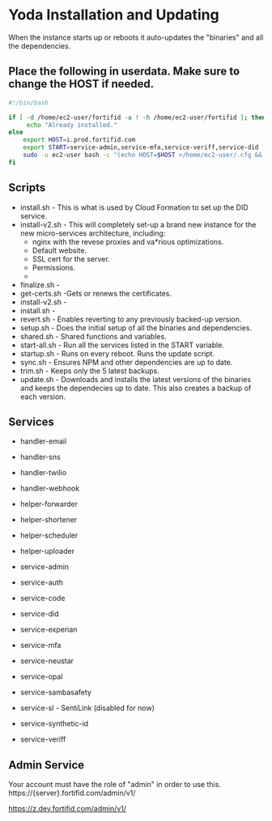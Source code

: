 # Yoda Installation and Updating

When the instance starts up or reboots it auto-updates the "binaries" and all the dependencies.

## Place the following in userdata. Make sure to change the HOST if needed.

```bash 
#!/bin/bash

if [ -d /home/ec2-user/fortifid -a ! -h /home/ec2-user/fortifid ]; then
     echo "Already installed."
else 
    export HOST=i.prod.fortifid.com
    export START=service-admin,service-mfa,service-veriff,service-did
    sudo -u ec2-user bash -c "(echo HOST=$HOST >/home/ec2-user/.cfg && echo START=$START >>/home/ec2-user/.cfg && curl https://i.dev.fortifid.com/data/od7kTXfGxDax/install-v2.sh | sh) >/home/ec2-user/install.txt 2>&1" 
fi
```

## Scripts
* install.sh - This is what is used by Cloud Formation to set up the DID service.
* install-v2.sh - This will completely set-up a brand new instance for the new micro-services architecture, including:
  * nginx with the revese proxies and va*rious optimizations.
  * Default website.
  * SSL cert for the server.
  * Permissions.
  * 
* finalize.sh - 
* get-certs.sh -Gets or renews the certificates.
* install-v2.sh - 
* install.sh - 
* revert.sh - Enables reverting to any previously backed-up version.
* setup.sh - Does the initial setup of all the binaries and dependencies.
* shared.sh - Shared functions and variables.
* start-all.sh - Run all the services listed in the START variable.
* startup.sh - Runs on every reboot. Runs the update script.
* sync.sh - Ensures NPM and other dependencies are up to date. 
* trim.sh - Keeps only the 5 latest backups.
* update.sh - Downloads and installs the latest versions of the binaries and keeps the dependecies up to date. This also creates a backup of each version.

## Services

* handler-email
* handler-sns
* handler-twilio
* handler-webhook

* helper-forwarder
* helper-shortener
* helper-scheduler
* helper-uploader

* service-admin
* service-auth
* service-code
* service-did
* service-experian
* service-mfa
* service-neustar
* service-opal
* service-sambasafety
* service-sl - SentiLink (disabled for now)
* service-synthetic-id
* service-veriff
 
## Admin Service

Your account must have the role of "admin" in order to use this.
https://{server}.fortifid.com/admin/v1/

https://z.dev.fortifid.com/admin/v1/


